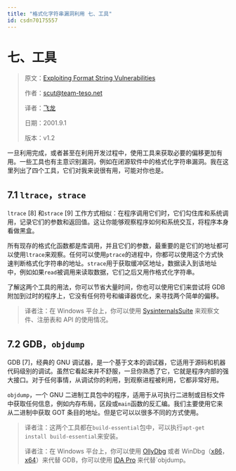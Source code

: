 ```yaml
---
title: "格式化字符串漏洞利用 七、工具"
id: csdn70175557
---
```


# 七、工具

> 原文：[Exploiting Format String Vulnerabilities](https://crypto.stanford.edu/cs155/papers/formatstring-1.2.pdf)
> 
> 作者：scut@team-teso.net
> 
> 译者：[飞龙](https://github.com/wizardforcel)
> 
> 日期：2001.9.1
> 
> 版本：v1.2

一旦利用完成，或者甚至在利用开发过程中，使用工具来获取必要的偏移更加有用。一些工具也有主意识别漏洞，例如在闭源软件中的格式化字符串漏洞。我在这里列出了四个工具，它们对我来说很有用，可能对你也是。

## 7.1 `ltrace`，`strace`

`ltrace` [8] 和`strace` [9] 工作方式相似：在程序调用它们时，它们勾住库和系统调用，记录它们的参数和返回值。这让你能够观察程序如何和系统交互，将程序本身看做黑盒。

所有现存的格式化函数都是库调用，并且它们的参数，最重要的是它们的地址都可以使用`ltrace`来观察。任何可以使用`ptrace`的进程中，你都可以使用这个方式快速判断格式化字符串的地址。`strace`用于获取缓冲区地址，数据读入到该地址中，例如如果`read`被调用来读取数据，它们之后又用作格式化字符串。

了解这两个工具的用法，你可以节省大量时间，你也可以使用它们来尝试将 GDB 附加到过时的程序上，它没有任何符号和编译器优化，来寻找两个简单的偏移。

> 译者注：在 Windows 平台上，你可以使用 [SysinternalsSuite](https://technet.microsoft.com/en-us/sysinternals/bb842062.aspx) 来观察文件、注册表和 API 的使用情况。

## 7.2 GDB，`objdump`

GDB [7]，经典的 GNU 调试器，是一个基于文本的调试器，它适用于源码和机器代码级别的调试。虽然它看起来并不舒服，一旦你熟悉了它，它就是程序内部的强大接口。对于任何事情，从调试你的利用，到观察进程被利用，它都非常好用。

`objdump`，一个 GNU 二进制工具包中的程序，适用于从可执行二进制或目标文件中获取任何信息，例如内存布局，区段或`main`函数的反汇编。我们主要使用它来从二进制中获取 GOT 条目的地址。但是它可以以很多不同的方式使用。

> 译者注：这两个工具都在`build-essential`包中，可以执行`apt-get install build-essential`来安装。
> 
> 译者注：在 Windows 平台上，你可以使用 [OllyDbg](http://down.52pojie.cn/Tools/Debuggers/OllyDbg%20v2.01.zip) 或者 WinDbg（[x86](http://down.52pojie.cn/Tools/Debuggers/Windbg_x86_6.12.2.633.rar)，[x64](http://down.52pojie.cn/Tools/Debuggers/Windbg_amd64_6.12.2.633.rar)）来代替 GDB，你可以使用 [IDA Pro](http://down.52pojie.cn/Tools/Disassemblers/IDA%20Pro%20Advanced%205.5%20with%20Hex-Rays%201.1.rar) 来代替`objdump。
